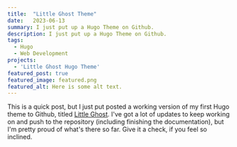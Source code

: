 ```yaml
---
title:  "Little Ghost Theme"
date:   2023-06-13
summary: I just put up a Hugo Theme on Github.
description: I just put up a Hugo Theme on Github.
tags:
  - Hugo
  - Web Development
projects:
  - 'Little Ghost Hugo Theme'
featured_post: true
featured_image: featured.png
featured_alt: Here is some alt text.
---
```


This is a quick post, but I just put posted a working version of my first Hugo theme to Github, titled [Little Ghost](https://github.com/rickwysocki/littleGhost). I've got a lot of updates to keep working on and push to the repository (including finishing the documentation), but I'm pretty proud of what's there so far. Give it a check, if you feel so inclined.
